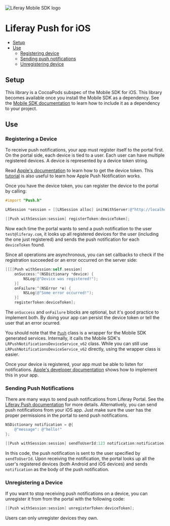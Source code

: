 ![Liferay Mobile SDK logo](../../../logo.png)

# Liferay Push for iOS

* [Setup](#setup)
* [Use](#use)
	* [Registering device](#registering-a-device)
	* [Sending push notifications](#sending-push-notifications)
	* [Unregistering device](#unregistering-a-device)

## Setup

This library is a CocoaPods subspec of the Mobile SDK for iOS. This library becomes available once you install the Mobile SDK as a dependency. See the [Mobile SDK documentation](https://dev.liferay.com/develop/tutorials/-/knowledge_base/6-2/mobile) to learn how to include it as a dependency to your project.

## Use

### Registering a Device

To receive push notifications, your app must register itself to the portal first. On the portal side, each device is tied to a user. Each user can have multiple registered devices. A device is represented by a device token string.

Read [Apple's documentation](https://developer.apple.com/library/ios/documentation/NetworkingInternet/Conceptual/RemoteNotificationsPG/Chapters/IPhoneOSClientImp.html#//apple_ref/doc/uid/TP40008194-CH103-SW2) to learn how to get the device token. This [tutorial](http://www.raywenderlich.com/32960/apple-push-notification-services-in-ios-6-tutorial-part-1) is also useful to learn how Apple Push Notification works.

Once you have the device token, you can register the device to the portal by calling:

```objective-c
#import "Push.h"

LRSession *session = [[LRSession alloc] initWithServer:@"http://localhost:8080" username:@"test@liferay.com" password:@"test"];

[[Push withSession:session] registerToken:deviceToken];
```

Now each time the portal wants to send a push notification to the user `test@liferay.com`, it looks up all registered devices for the user (including the one just registered) and sends the push notification for each `deviceToken` found.

Since all operations are asynchronous, you can set callbacks to check if the registration succeeded or an error occurred on the server side:

```objective-c
[[[[Push withSession:self.session]
	onSuccess:^(NSDictionary *device) {
		NSLog(@"Device was registered!");
	}]
	onFailure:^(NSError *e) {
		NSLog(@"Some error occurred!");
	}]
	registerToken:deviceToken];
```

The `onSuccess` and `onFailure` blocks are optional, but it's good practice to implement both. By doing your app can persist the device token or tell the user that an error ocurred.

You should note that the [`Push`](Source/Core/Push.m) class is a wrapper for the Mobile SDK generated services. Internally, it calls the Mobile SDK's `LRPushNotificationsDeviceService_v62` class. While you can still use `LRPushNotificationsDeviceService_v62` directly, using the wrapper class is easier.

Once your device is registered, your app must be able to listen for notifications. [Apple's developer documentation](https://developer.apple.com/library/ios/documentation/NetworkingInternet/Conceptual/RemoteNotificationsPG/Chapters/IPhoneOSClientImp.html#//apple_ref/doc/uid/TP40008194-CH103-SW4) shows how to implement this in your app.

### Sending Push Notifications

There are many ways to send push notifications from Liferay Portal. See the [Liferay Push documentation](../README.md) for more details. Alternatively, you can send push notifications from your iOS app. Just make sure the user has the proper permissions in the portal to send push notifications.

```objective-c
NSDictionary notification = @{
    @"message": @"hello!"
};

[[Push withSession:session] sendToUserId:123 notification:notification];
```

In this code, the push notification is sent to the user specified by `sendToUserId`. Upon receiving the notification, the portal looks up all the user's registered devices (both Android and iOS devices) and sends `notification` as the body of the push notification.

### Unregistering a Device

If you want to stop receiving push notifications on a device, you can unregister it from from the portal with the following code:

```objective-c
[[Push withSession:session] unregisterToken:deviceToken];
```
    
Users can only unregister devices they own.
